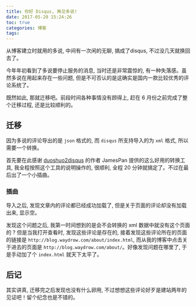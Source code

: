 ```yaml
---
title: 你好 Disqus, 再见多说!
date: 2017-05-20 15:24:26
toc: true
categories: 博客
tags:
---
```


从博客建立时就用的多说, 中间有一次闲的无聊, 搞成了disqus, 不过没几天就换回去了。

今年年初看到了多说要停止服务的消息, 当时还是非常震惊的, 有一种失落感。虽然多说在用起来存在一些问题, 但是不可否认的是这确实是国内一款比较优秀的评论系统了。

既然如此, 那就迁移吧。前段时间各种事情没有顾得上, 赶在 6 月份之前完成了整个迁移过程, 还是比较顺利的。

<!-- more -->

## 迁移
因为多说的评论导出的是 `json` 格式的, 而 `disqus` 所支持导入的为 `xml` 格式, 所以需要一个转换。

首先要在此感谢 [duoshuo2disqus](https://github.com/JamesPan/duoshuo-migrator) 的作者 JamesPan 提供的这么好用的转换工具, 我全程按照这个工具的说明操作的, 很顺利, 全程 20 分钟就搞定了。不过在最后出了一个小插曲。

### 插曲
导入之后, 发现文章内的评论都已经成功加载了, 但是关于页面的评论却没有加载出来, 显示空。

发现这个问题之后, 我第一时间想到的是会不会转换的 xml 数据中就没有这个页面的 ? 但是当我打开查看时, 发现这些评论是存在的, 接着发现这些评论所在的页面的链接是 `http://blog.waydrow.com/about/index.html`, 而从我的博客中点击关于进去的页面是 `http://blog.waydrow.com/about/`。好像发现问题在哪里了, 于是手动加了个 `index.html` 就天下太平了。

## 后记
其实讲真, 迁移完之后发现也没有什么卵用, 不过想想这些评论好歹是建站两年的见证吧！留个纪念也是不错的。